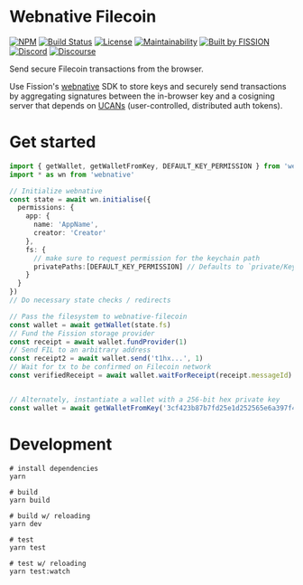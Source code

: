 # Webnative Filecoin

[![NPM](https://img.shields.io/npm/v/webnative)](https://www.npmjs.com/package/webnative-filecoin)
[![Build Status](https://travis-ci.org/fission-suite/webnative.svg?branch=master)](https://travis-ci.org/fission-suite/webnative-filecoin)
[![License](https://img.shields.io/badge/License-Apache%202.0-blue.svg)](https://github.com/fission-suite/blob/master/LICENSE)
[![Maintainability](https://api.codeclimate.com/v1/badges/524fbe384bb6c312fa11/maintainability)](https://codeclimate.com/github/fission-suite/webnative-filecoin/maintainability)
[![Built by FISSION](https://img.shields.io/badge/⌘-Built_by_FISSION-purple.svg)](https://fission.codes)
[![Discord](https://img.shields.io/discord/478735028319158273.svg)](https://discord.gg/zAQBDEq)
[![Discourse](https://img.shields.io/discourse/https/talk.fission.codes/topics)](https://talk.fission.codes)

Send secure Filecoin transactions from the browser.

Use Fission's [webnative](https://github.com/fission-suite/webnative) SDK to store keys and securely send transactions by aggregating signatures between the in-browser key and a cosigning server that depends on [UCANs](https://blog.fission.codes/auth-without-backend/) (user-controlled, distributed auth tokens).

# Get started
```ts
import { getWallet, getWalletFromKey, DEFAULT_KEY_PERMISSION } from 'webnative-filecoin'
import * as wn from 'webnative'

// Initialize webnative
const state = await wn.initialise({
  permissions: {
    app: {
      name: 'AppName',
      creator: 'Creator'
    },
    fs: {
      // make sure to request permission for the keychain path
      privatePaths:[DEFAULT_KEY_PERMISSION] // Defaults to `private/Keychain/filecoin-backup`
    }
  }
})
// Do necessary state checks / redirects

// Pass the filesystem to webnative-filecoin
const wallet = await getWallet(state.fs)
// Fund the Fission storage provider
const receipt = await wallet.fundProvider(1)
// Send FIL to an arbitrary address
const receipt2 = await wallet.send('t1hx...', 1)
// Wait for tx to be confirmed on Filecoin network
const verifiedReceipt = await wallet.waitForReceipt(receipt.messageId)


// Alternately, instantiate a wallet with a 256-bit hex private key
const wallet = await getWalletFromKey('3cf423b87b7fd25e1d252565e6a397f4712cc61750073fadc25ee738ff8c9055')
```

# Development
```shell
# install dependencies
yarn

# build
yarn build

# build w/ reloading
yarn dev

# test
yarn test

# test w/ reloading
yarn test:watch
```
